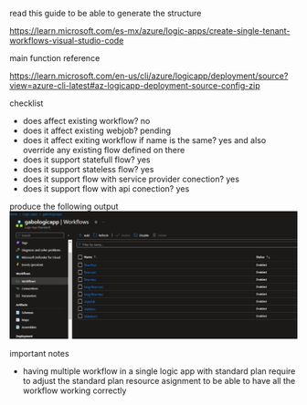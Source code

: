 read this guide to be able to generate the structure 

https://learn.microsoft.com/es-mx/azure/logic-apps/create-single-tenant-workflows-visual-studio-code

main function reference 

https://learn.microsoft.com/en-us/cli/azure/logicapp/deployment/source?view=azure-cli-latest#az-logicapp-deployment-source-config-zip

checklist

* does affect existing workflow? no
* does it affect existing webjob? pending
* does it affect exiting workflow if name is the same? yes  and also override any existing flow defined on there
* does it support statefull flow? yes
* does it support stateless flow? yes
* does it support flow with service provider conection? yes
* does it support flow with api conection? yes


produce the following output
![Alt text](image.png)

important notes

* having multiple workflow in a single logic app with standard plan require to adjust the standard plan resource asignment to be able to have all the workflow working correctly
